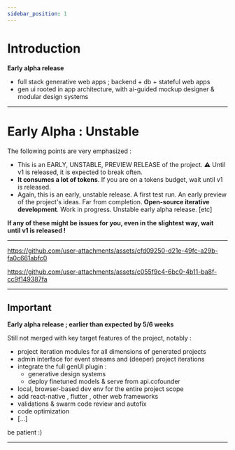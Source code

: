```yaml
---
sidebar_position: 1
---
```



# Introduction
**Early alpha release**

- full stack generative web apps ; backend + db + stateful web apps
- gen ui rooted in app architecture, with ai-guided mockup designer & modular design systems

---

# Early Alpha : Unstable

The following points are very emphasized :

- This is an EARLY, UNSTABLE, PREVIEW RELEASE of the project. ⚠️ Until v1 is released, it is expected to break often. 
- **It consumes a lot of tokens**. If you are on a tokens budget, wait until v1 is released.
- Again, this is an early, unstable release. A first test run. An early preview of the project's ideas. Far from completion. **Open-source iterative development**. Work in progress. Unstable early alpha release. [etc]

**If any of these might be issues for you, even in the slightest way, wait until v1 is released !**


---


https://github.com/user-attachments/assets/cfd09250-d21e-49fc-a29b-fa0c661abfc0

https://github.com/user-attachments/assets/c055f9c4-6bc0-4b11-ba8f-cc9f149387fa

---

## Important

**Early alpha release ; earlier than expected by 5/6 weeks**

Still not merged with key target features of the project, notably :
- project iteration modules for all dimensions of generated projects
- admin interface for event streams and (deeper) project iterations
- integrate the full genUI plugin :
  * generative design systems
  * deploy finetuned models & serve from api.cofounder
- local, browser-based dev env for the entire project scope
- add react-native , flutter , other web frameworks 
- validations & swarm code review and autofix
- code optimization
- [...]

be patient :)

---

